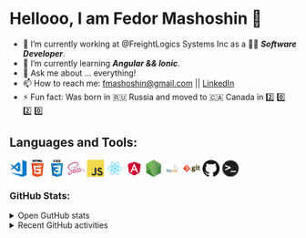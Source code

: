 # Hellooo, I am Fedor Mashoshin 👋


- 🔭  I’m currently working at @FreightLogics Systems Inc as a 👨‍💻 ***Software Developer***.
- 🌱  I’m currently learning ***Angular && Ionic***.
- 💬  Ask me about ... everything!
- 📫  How to reach me: fmashoshin@gmail.com || [LinkedIn](https://www.linkedin.com/in/fedor-mashoshin/)
- ⚡  Fun fact: Was born in 🇷🇺 Russia and moved to 🇨🇦 Canada in 2️⃣ 0️⃣ 2️⃣ 0️⃣

## Languages and Tools:
<img align="center" alt="Visual Studio Code" width="30px" src="https://raw.githubusercontent.com/github/explore/80688e429a7d4ef2fca1e82350fe8e3517d3494d/topics/visual-studio-code/visual-studio-code.png" /> <img align="center" alt="HTML5" width="30px" src="https://raw.githubusercontent.com/github/explore/80688e429a7d4ef2fca1e82350fe8e3517d3494d/topics/html/html.png" /> <img align="center" alt="CSS3" width="30px" src="https://raw.githubusercontent.com/github/explore/80688e429a7d4ef2fca1e82350fe8e3517d3494d/topics/css/css.png" /> <img align="center" alt="Sass" width="30px" src="https://raw.githubusercontent.com/github/explore/80688e429a7d4ef2fca1e82350fe8e3517d3494d/topics/sass/sass.png" /> <img align="center" alt="JavaScript" width="30px" src="https://raw.githubusercontent.com/github/explore/80688e429a7d4ef2fca1e82350fe8e3517d3494d/topics/javascript/javascript.png" /> <img align="center" alt="React" width="30px" src="https://raw.githubusercontent.com/github/explore/80688e429a7d4ef2fca1e82350fe8e3517d3494d/topics/react/react.png" /> <img align="center" alt="Gatsby" width="30px" src="https://raw.githubusercontent.com/github/explore/e94815998e4e0713912fed477a1f346ec04c3da2/topics/angular/angular.png" /> <img align="center" alt="Node.js" width="30px" src="https://raw.githubusercontent.com/github/explore/80688e429a7d4ef2fca1e82350fe8e3517d3494d/topics/nodejs/nodejs.png" /> <img align="center" alt="MySQL" width="30px" src="https://raw.githubusercontent.com/github/explore/80688e429a7d4ef2fca1e82350fe8e3517d3494d/topics/mysql/mysql.png" /> <img align="center" alt="Git" width="30px" src="https://raw.githubusercontent.com/github/explore/80688e429a7d4ef2fca1e82350fe8e3517d3494d/topics/git/git.png" /> <img align="center" alt="GitHub" width="30px" src="https://raw.githubusercontent.com/github/explore/78df643247d429f6cc873026c0622819ad797942/topics/github/github.png" /> <img align="center" alt="Terminal" width="30px" src="https://raw.githubusercontent.com/github/explore/80688e429a7d4ef2fca1e82350fe8e3517d3494d/topics/terminal/terminal.png" />


### GitHub Stats:

<details>
  <summary> Open GutHub stats</summary>

![FedorMashoshin's GitHub stats](https://github-readme-stats.vercel.app/api?username=FedorMashoshin&show_icons=true&title_color=000084&text_color=D5331E&icon_color=feb729&bg_color=f8f8ff)
![FedorMashoshin's GitHub language usage stats](https://github-readme-stats.vercel.app/api/top-langs/?username=FedorMashoshin&layout=compact&hide=TSQL&bg_color=F8F8FF&title_color=000084&text_color=D5331E&icon_color=feb729)
</details>


<details>
  <summary> Recent GitHub activities</summary>
  
<!--START_SECTION:activity-->
1. 💪 Opened PR [#846](https://github.com/anuraghazra/github-readme-stats/pull/846) in [anuraghazra/github-readme-stats](https://github.com/anuraghazra/github-readme-stats)
2. 🎉 Merged PR [#4](https://github.com/FedorMashoshin/Ionic-WeatherApp/pull/4) in [FedorMashoshin/Ionic-WeatherApp](https://github.com/FedorMashoshin/Ionic-WeatherApp)
3. 💪 Opened PR [#4](https://github.com/FedorMashoshin/Ionic-WeatherApp/pull/4) in [FedorMashoshin/Ionic-WeatherApp](https://github.com/FedorMashoshin/Ionic-WeatherApp)
4. 🎉 Merged PR [#3](https://github.com/FedorMashoshin/Ionic-WeatherApp/pull/3) in [FedorMashoshin/Ionic-WeatherApp](https://github.com/FedorMashoshin/Ionic-WeatherApp)
5. 💪 Opened PR [#3](https://github.com/FedorMashoshin/Ionic-WeatherApp/pull/3) in [FedorMashoshin/Ionic-WeatherApp](https://github.com/FedorMashoshin/Ionic-WeatherApp)
<!--END_SECTION:activity-->

  </details>
